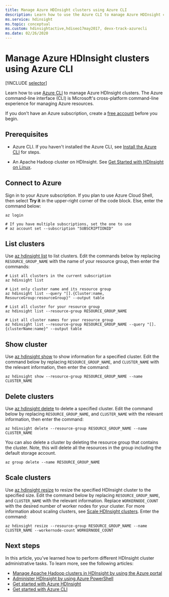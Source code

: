 ```yaml
---
title: Manage Azure HDInsight clusters using Azure CLI
description: Learn how to use the Azure CLI to manage Azure HDInsight clusters. Cluster types include Apache Hadoop, Spark, HBase, Storm, Kafka, Interactive Query, and ML Services.
ms.service: hdinsight
ms.topic: conceptual
ms.custom: hdinsightactive,hdiseo17may2017, devx-track-azurecli
ms.date: 02/26/2020
---
```


# Manage Azure HDInsight clusters using Azure CLI

[!INCLUDE [selector](../../includes/hdinsight-portal-management-selector.md)]

Learn how to use [Azure CLI](/cli/azure/) to manage Azure HDInsight clusters. The Azure command-line interface (CLI) is Microsoft's cross-platform command-line experience for managing Azure resources.

If you don't have an Azure subscription, create a [free account](https://azure.microsoft.com/free/?WT.mc_id=A261C142F) before you begin.

## Prerequisites

* Azure CLI. If you haven't installed the Azure CLI, see [Install the Azure CLI](/cli/azure/install-azure-cli) for steps.

* An Apache Hadoop cluster on HDInsight. See [Get Started with HDInsight on Linux](hadoop/apache-hadoop-linux-tutorial-get-started.md).

## Connect to Azure

Sign in to your Azure subscription. If you plan to use Azure Cloud Shell, then select **Try it** in the upper-right corner of the code block. Else, enter the command below:

```azurecli-interactive
az login

# If you have multiple subscriptions, set the one to use
# az account set --subscription "SUBSCRIPTIONID"
```

## List clusters

Use [az hdinsight list](/cli/azure/hdinsight#az_hdinsight_list) to list clusters. Edit the commands below by replacing `RESOURCE_GROUP_NAME` with the name of your resource group, then enter the commands:

```azurecli-interactive
# List all clusters in the current subscription
az hdinsight list

# List only cluster name and its resource group
az hdinsight list --query "[].{Cluster:name, ResourceGroup:resourceGroup}" --output table

# List all cluster for your resource group
az hdinsight list --resource-group RESOURCE_GROUP_NAME

# List all cluster names for your resource group
az hdinsight list --resource-group RESOURCE_GROUP_NAME --query "[].{clusterName:name}" --output table
```

## Show cluster

Use [az hdinsight show](/cli/azure/hdinsight#az_hdinsight_show) to show information for a specified cluster. Edit the command below by replacing `RESOURCE_GROUP_NAME`, and `CLUSTER_NAME` with the relevant information, then enter the command:

```azurecli-interactive
az hdinsight show --resource-group RESOURCE_GROUP_NAME --name CLUSTER_NAME
```

## Delete clusters

Use [az hdinsight delete](/cli/azure/hdinsight#az_hdinsight_delete) to delete a specified cluster. Edit the command below by replacing `RESOURCE_GROUP_NAME`, and `CLUSTER_NAME` with the relevant information, then enter the command:

```azurecli-interactive
az hdinsight delete --resource-group RESOURCE_GROUP_NAME --name CLUSTER_NAME
```

You can also delete a cluster by deleting the resource group that contains the cluster. Note, this will delete all the resources in the group including the default storage account.

```azurecli-interactive
az group delete --name RESOURCE_GROUP_NAME
```

## Scale clusters

Use [az hdinsight resize](/cli/azure/hdinsight#az_hdinsight_resize) to resize the specified HDInsight cluster to the specified size. Edit the command below by replacing `RESOURCE_GROUP_NAME`, and `CLUSTER_NAME` with the relevant information. Replace `WORKERNODE_COUNT` with the desired number of worker nodes for your cluster. For more information about scaling clusters, see [Scale HDInsight clusters](./hdinsight-scaling-best-practices.md). Enter the command:

```azurecli-interactive
az hdinsight resize --resource-group RESOURCE_GROUP_NAME --name CLUSTER_NAME --workernode-count WORKERNODE_COUNT
```

## Next steps

In this article, you've learned how to perform different HDInsight cluster administrative tasks. To learn more, see the following articles:

* [Manage Apache Hadoop clusters in HDInsight by using the Azure portal](hdinsight-administer-use-portal-linux.md)
* [Administer HDInsight by using Azure PowerShell](hdinsight-administer-use-powershell.md)
* [Get started with Azure HDInsight](hadoop/apache-hadoop-linux-tutorial-get-started.md)
* [Get started with Azure CLI](/cli/azure/get-started-with-azure-cli)
